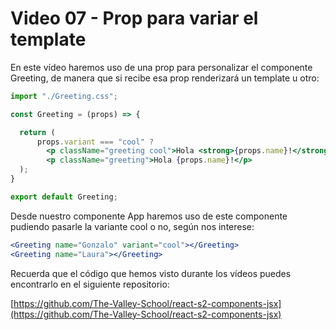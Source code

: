 # Video 07 - Prop para variar el template

En este vídeo haremos uso de una prop para personalizar el componente Greeting, de manera que si recibe esa prop renderizará un template u otro:

```jsx
import "./Greeting.css";

const Greeting = (props) => {

  return (
      props.variant === "cool" ?
        <p className="greeting cool">Hola <strong>{props.name}!</strong></p> :
        <p className="greeting">Hola {props.name}!</p>
  );
}

export default Greeting;
```

Desde nuestro componente App haremos uso de este componente pudiendo pasarle la variante cool o no, según nos interese:

```jsx
<Greeting name="Gonzalo" variant="cool"></Greeting>
<Greeting name="Laura"></Greeting>
```

Recuerda que el código que hemos visto durante los vídeos puedes encontrarlo en el siguiente repositorio:

[https://github.com/The-Valley-School/react-s2-components-jsx](https://github.com/The-Valley-School/react-s2-components-jsx) 
